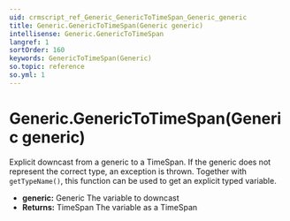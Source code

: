 ```yaml
---
uid: crmscript_ref_Generic_GenericToTimeSpan_Generic_generic
title: Generic.GenericToTimeSpan(Generic generic)
intellisense: Generic.GenericToTimeSpan
langref: 1
sortOrder: 160
keywords: GenericToTimeSpan(Generic)
so.topic: reference
so.yml: 1
---
```


# Generic.GenericToTimeSpan(Generic generic)

Explicit downcast from a generic to a TimeSpan. If the generic does not represent the correct type, an exception is thrown. Together with `getTypeName()`, this function can be used to get an explicit typed variable.

* **generic:** Generic The variable to downcast
* **Returns:** TimeSpan The variable as a TimeSpan
